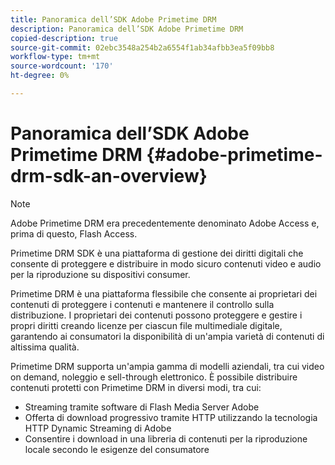 ```yaml
---
title: Panoramica dell’SDK Adobe Primetime DRM
description: Panoramica dell’SDK Adobe Primetime DRM
copied-description: true
source-git-commit: 02ebc3548a254b2a6554f1ab34afbb3ea5f09bb8
workflow-type: tm+mt
source-wordcount: '170'
ht-degree: 0%

---
```


# Panoramica dell’SDK Adobe Primetime DRM {#adobe-primetime-drm-sdk-an-overview}

>[!NOTE]
>
>Adobe Primetime DRM era precedentemente denominato Adobe Access e, prima di questo, Flash Access.

Primetime DRM SDK è una piattaforma di gestione dei diritti digitali che consente di proteggere e distribuire in modo sicuro contenuti video e audio per la riproduzione su dispositivi consumer.

Primetime DRM è una piattaforma flessibile che consente ai proprietari dei contenuti di proteggere i contenuti e mantenere il controllo sulla distribuzione. I proprietari dei contenuti possono proteggere e gestire i propri diritti creando licenze per ciascun file multimediale digitale, garantendo ai consumatori la disponibilità di un&#39;ampia varietà di contenuti di altissima qualità.

Primetime DRM supporta un&#39;ampia gamma di modelli aziendali, tra cui video on demand, noleggio e sell-through elettronico. È possibile distribuire contenuti protetti con Primetime DRM in diversi modi, tra cui:

* Streaming tramite software di Flash Media Server Adobe
* Offerta di download progressivo tramite HTTP utilizzando la tecnologia HTTP Dynamic Streaming di Adobe
* Consentire i download in una libreria di contenuti per la riproduzione locale secondo le esigenze del consumatore
